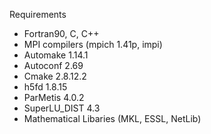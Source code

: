 Requirements 

  * Fortran90, C, C++
  * MPI compilers (mpich 1.41p, impi)
  * Automake 1.14.1
  * Autoconf 2.69
  * Cmake 2.8.12.2
  * h5fd 1.8.15
  * ParMetis 4.0.2
  * SuperLU_DIST 4.3
  * Mathematical Libaries (MKL, ESSL, NetLib)
